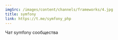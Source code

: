 ```yaml
---
imgSrc: /images/content/channels/frameworks/4.jpg
title: symfony
link: https://t.me/symfony_php
---
```


Чат symfony сообщества
